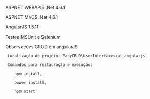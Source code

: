 ASPNET WEBAPI5 .Net 4.6.1

ASPNET MVC5    .Net 4.6.1

AngularJS 1.5.11

Testes
MSUnit e Selenium 

Observações CRUD em angularJS 

     Localização do projeto: EasyCRUD\UserInterfaces\ui_angularjs
     
     Comandos para restauração e execução:
     
		npm install, 
		
		bower install, 
		
		npm start
